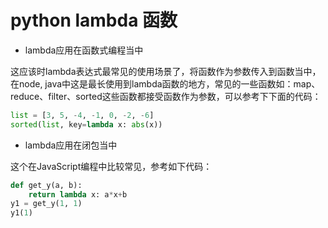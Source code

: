 # python lambda 函数

* lambda应用在函数式编程当中

这应该时lambda表达式最常见的使用场景了，将函数作为参数传入到函数当中，在node, java中这是最长使用到lambda函数的地方，常见的一些函数如：map、reduce、filter、sorted这些函数都接受函数作为参数，可以参考下下面的代码：

```python
list = [3, 5, -4, -1, 0, -2, -6]
sorted(list, key=lambda x: abs(x))
```

* lambda应用在闭包当中

这个在JavaScript编程中比较常见，参考如下代码：

```python
def get_y(a, b):
    return lambda x: a*x+b
y1 = get_y(1, 1)
y1(1)
```

